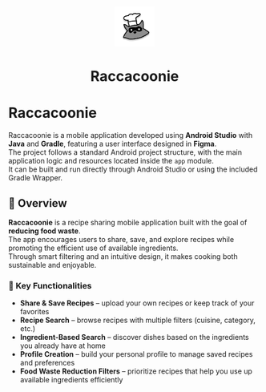 <div align="center">
  <a href="https://github.com/dmalamati/Raccacoonie">
    <img src="app/src/main/res/drawable/logo_circle_icon.png" alt="Logo" width="80" height="80">
  </a>

  <h1 align="center">Raccacoonie</h1>
</div>



# Raccacoonie

Raccacoonie is a mobile application developed using **Android Studio** with **Java** and **Gradle**, featuring a user interface designed in **Figma**.  
The project follows a standard Android project structure, with the main application logic and resources located inside the `app` module.  
It can be built and run directly through Android Studio or using the included Gradle Wrapper.

## 📌 Overview

**Raccacoonie** is a recipe sharing mobile application built with the goal of **reducing food waste**.  
The app encourages users to share, save, and explore recipes while promoting the efficient use of available ingredients.  
Through smart filtering and an intuitive design, it makes cooking both sustainable and enjoyable.

### 🍴 Key Functionalities
- **Share & Save Recipes** – upload your own recipes or keep track of your favorites  
- **Recipe Search** – browse recipes with multiple filters (cuisine, category, etc.)  
- **Ingredient-Based Search** – discover dishes based on the ingredients you already have at home  
- **Profile Creation** – build your personal profile to manage saved recipes and preferences  
- **Food Waste Reduction Filters** – prioritize recipes that help you use up available ingredients efficiently  
